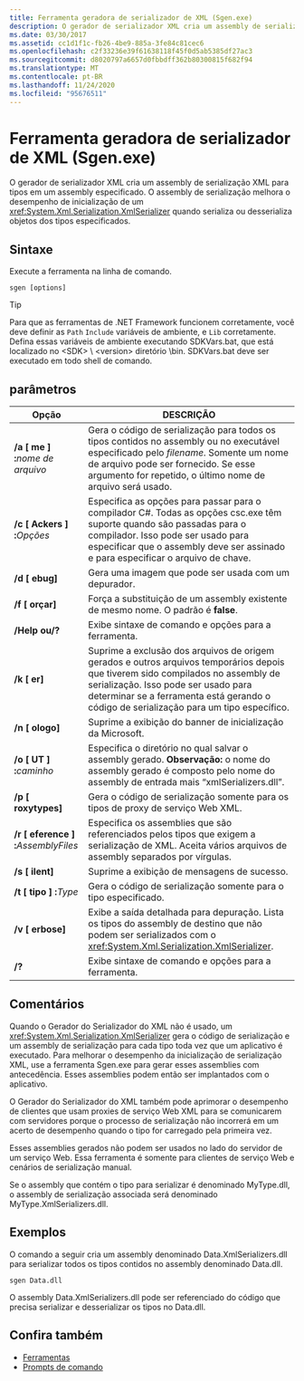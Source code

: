 ```yaml
---
title: Ferramenta geradora de serializador de XML (Sgen.exe)
description: O gerador de serializador XML cria um assembly de serialização XML para tipos em um assembly, o que melhora o desempenho de inicialização do XmlSerializer.
ms.date: 03/30/2017
ms.assetid: cc1d1f1c-fb26-4be9-885a-3fe84c81cec6
ms.openlocfilehash: c2f33236e39f61638118f45f0d5ab5385df27ac3
ms.sourcegitcommit: d8020797a6657d0fbbdff362b80300815f682f94
ms.translationtype: MT
ms.contentlocale: pt-BR
ms.lasthandoff: 11/24/2020
ms.locfileid: "95676511"
---
```

# <a name="xml-serializer-generator-tool-sgenexe"></a>Ferramenta geradora de serializador de XML (Sgen.exe)

O gerador de serializador XML cria um assembly de serialização XML para tipos em um assembly especificado. O assembly de serialização melhora o desempenho de inicialização de um <xref:System.Xml.Serialization.XmlSerializer> quando serializa ou desserializa objetos dos tipos especificados.
  
## <a name="syntax"></a>Sintaxe

Execute a ferramenta na linha de comando.
  
```console  
sgen [options]  
```
  
> [!TIP]
> Para que as ferramentas de .NET Framework funcionem corretamente, você deve definir as `Path` `Include` variáveis de ambiente, e `Lib` corretamente. Defina essas variáveis de ambiente executando SDKVars.bat, que está localizado no \<SDK> \\ \<version> diretório \bin. SDKVars.bat deve ser executado em todo shell de comando.
  
## <a name="parameters"></a>parâmetros  
  
|Opção|DESCRIÇÃO|  
|------------|-----------------|  
|**/a \[ me \] :**_nome de arquivo_|Gera o código de serialização para todos os tipos contidos no assembly ou no executável especificado pelo *filename*. Somente um nome de arquivo pode ser fornecido. Se esse argumento for repetido, o último nome de arquivo será usado.|  
|**/c \[ Ackers \] :**_Opções_|Especifica as opções para passar para o compilador C#. Todas as opções csc.exe têm suporte quando são passadas para o compilador. Isso pode ser usado para especificar que o assembly deve ser assinado e para especificar o arquivo de chave.|  
|**/d \[ ebug\]**|Gera uma imagem que pode ser usada com um depurador.|  
|**/f \[ orçar\]**|Força a substituição de um assembly existente de mesmo nome. O padrão é **false**.|  
|**/Help ou/?**|Exibe sintaxe de comando e opções para a ferramenta.|  
|**/k \[ er\]**|Suprime a exclusão dos arquivos de origem gerados e outros arquivos temporários depois que tiverem sido compilados no assembly de serialização. Isso pode ser usado para determinar se a ferramenta está gerando o código de serialização para um tipo específico.|  
|**/n \[ ologo\]**|Suprime a exibição do banner de inicialização da Microsoft.|  
|**/o \[ UT \] :**_caminho_|Especifica o diretório no qual salvar o assembly gerado. **Observação:** o nome do assembly gerado é composto pelo nome do assembly de entrada mais “xmlSerializers.dll”.|  
|**/p \[ roxytypes\]**|Gera o código de serialização somente para os tipos de proxy de serviço Web XML.|  
|**/r \[ eference \] :**_AssemblyFiles_|Especifica os assemblies que são referenciados pelos tipos que exigem a serialização de XML. Aceita vários arquivos de assembly separados por vírgulas.|  
|**/s \[ ilent\]**|Suprime a exibição de mensagens de sucesso.|  
|**/t \[ tipo \] :**_Type_|Gera o código de serialização somente para o tipo especificado.|  
|**/v \[ erbose\]**|Exibe a saída detalhada para depuração. Lista os tipos do assembly de destino que não podem ser serializados com o <xref:System.Xml.Serialization.XmlSerializer>.|  
|**/?**|Exibe sintaxe de comando e opções para a ferramenta.|  
  
## <a name="remarks"></a>Comentários  

 Quando o Gerador do Serializador do XML não é usado, um <xref:System.Xml.Serialization.XmlSerializer> gera o código de serialização e um assembly de serialização para cada tipo toda vez que um aplicativo é executado. Para melhorar o desempenho da inicialização de serialização XML, use a ferramenta Sgen.exe para gerar esses assemblies com antecedência. Esses assemblies podem então ser implantados com o aplicativo.  
  
 O Gerador do Serializador do XML também pode aprimorar o desempenho de clientes que usam proxies de serviço Web XML para se comunicarem com servidores porque o processo de serialização não incorrerá em um acerto de desempenho quando o tipo for carregado pela primeira vez.  
  
 Esses assemblies gerados não podem ser usados no lado do servidor de um serviço Web. Essa ferramenta é somente para clientes de serviço Web e cenários de serialização manual.  
  
 Se o assembly que contém o tipo para serializar é denominado MyType.dll, o assembly de serialização associada será denominado MyType.XmlSerializers.dll.  
  
## <a name="examples"></a>Exemplos  

 O comando a seguir cria um assembly denominado Data.XmlSerializers.dll para serializar todos os tipos contidos no assembly denominado Data.dll.  
  
```console  
sgen Data.dll
```  
  
 O assembly Data.XmlSerializers.dll pode ser referenciado do código que precisa serializar e desserializar os tipos no Data.dll.  
  
## <a name="see-also"></a>Confira também

- [Ferramentas](../../framework/tools/index.md)
- [Prompts de comando](../../framework/tools/developer-command-prompt-for-vs.md)
